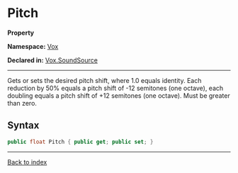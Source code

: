 # Pitch

**Property**

**Namespace:** [Vox](Vox.md)

**Declared in:** [Vox.SoundSource](Vox.SoundSource.md)

------



Gets or sets the desired pitch shift, where 1.0 equals identity.
Each reduction by 50% equals a pitch shift of -12 semitones (one octave),
each doubling equals a pitch shift of +12 semitones (one octave).
Must be greater than zero.


## Syntax

```csharp
public float Pitch { public get; public set; }
```

------

[Back to index](index.md)
